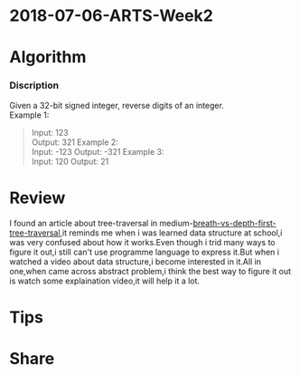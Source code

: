 # 2018-07-06-ARTS-Week2
# Algorithm
### Discription
Given a 32-bit signed integer, reverse digits of an integer.   
Example 1:   
>Input: 123   
>Output: 321
Example 2:   
>Input: -123
>Output: -321
Example 3:   
>Input: 120
>Output: 21

# Review
I found an article about tree-traversal in medium-[breath-vs-depth-first-tree-traversal](https://medium.com/@aturek14/breadth-vs-depth-first-tree-traversal-f42aa2c8631c),it reminds me when i was learned data structure at school,i was very confused about how it works.Even though i trid many ways to figure it out,i still can't use programme language to express it.But when i watched a video about data structure,i become interested in it.All in one,when came across abstract problem,i think the best way to figure it out is watch some explaination video,it will help it a lot.
# Tips

# Share
